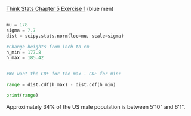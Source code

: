 [Think Stats Chapter 5 Exercise 1](http://greenteapress.com/thinkstats2/html/thinkstats2006.html#toc50) (blue men)

```python

mu = 178
sigma = 7.7
dist = scipy.stats.norm(loc=mu, scale=sigma)

#Change heights from inch to cm
h_min = 177.8
h_max = 185.42


#We want the CDF for the max - CDF for min:

range = dist.cdf(h_max) - dist.cdf(h_min)

print(range)

```


Approximately 34% of the US male population is between 5'10" and 6'1".
